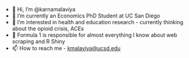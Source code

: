 - 👋 Hi, I’m @karnamalaviya
- 🌱 I’m currently an Economics PhD Student at UC San Diego 
- 👀 I’m interested in health and education research - currently thinking about the opioid crisis, ACEs 
- 🚗 Formula 1 is responsible for almost everything I know about web scraping and R Shiny
- 📫 How to reach me - kmalaviya@ucsd.edu

<!---
karnamalaviya/karnamalaviya is a ✨ special ✨ repository because its `README.md` (this file) appears on your GitHub profile.
You can click the Preview link to take a look at your changes.
--->
